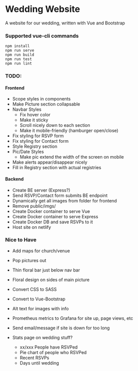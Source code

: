 # Wedding Website
A website for our wedding, written with Vue and Bootstrap

### Supported vue-cli commands
```
npm install
npm run serve
npm run build
npm run test
npm run lint
```

### TODO:

#### Frontend
- Scope styles in components
- Make Picture section collapsable
- Navbar Styles
    - Fix hover color
    - Make it sticky
    - Scroll nicely down to each section
    - Make it mobile-friendly (hamburger open/close)
- Fix styling for RSVP form
- Fix styling for Contact form
- Style Registry section
- Pic/Date Styles
    - Make pic extend the width of the screen on mobile
- Make alerts appear/disappear nicely
- Fill in Registry section with actual registries

#### Backend
- Create BE server (Express?)
- Send RSVP/Contact form submits BE endpoint
- Dynamically get all images from folder for frontend
- Remove public/imgs/
- Create Docker container to serve Vue
- Create Docker container to serve Express
- Create Docker DB and save RSVPs to it
- Host site on netlify

### Nice to Have
- Add maps for church/venue
- Pop pictures out
- Thin floral bar just below nav bar
- Floral design on sides of main picture
- Convert CSS to SASS
- Convert to Vue-Bootstrap
- Alt text for images with info
- Prometheus metrics to Grafana for site up, page views, etc
- Send email/message if site is down for too long

- Stats page on wedding stuff?
    - xx/xxx People have RSVPed
    - Pie chart of people who RSVPed
    - Recent RSVPs
    - Days until wedding
